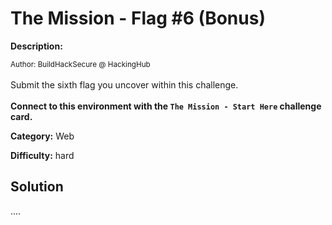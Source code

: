 # The Mission - Flag #6 (Bonus)

**Description:**

<small>Author: BuildHackSecure @ HackingHub</small><br><br>Submit the sixth flag you uncover within this challenge. <br><br> <b>Connect to this environment with the <code>The Mission - Start Here</code> challenge card.</b>


**Category:** Web

**Difficulty:** hard

## Solution

....
